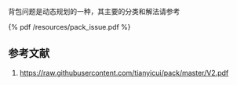 背包问题是动态规划的一种，其主要的分类和解法请参考

<!-- more -->

{% pdf /resources/pack_issue.pdf %}

## 参考文献
1. https://raw.githubusercontent.com/tianyicui/pack/master/V2.pdf
